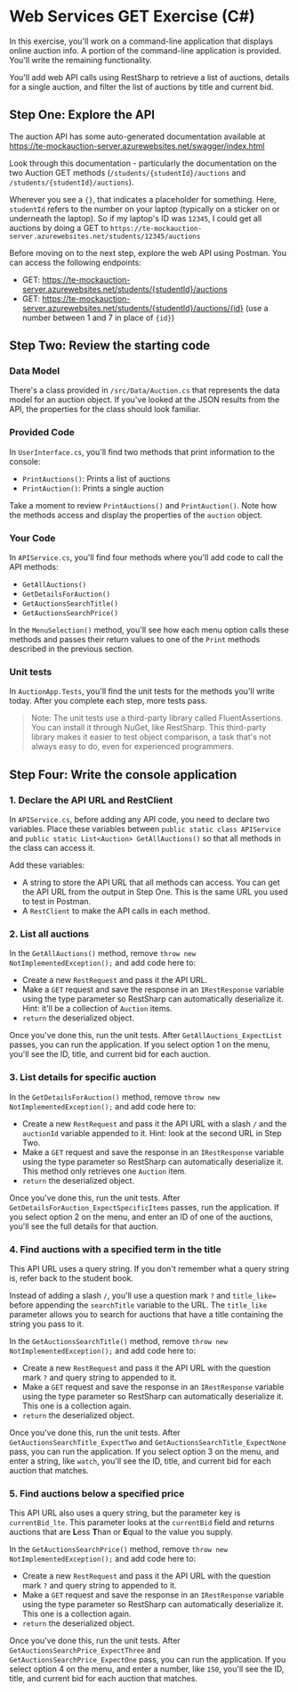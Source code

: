 # Web Services GET Exercise (C#)

In this exercise, you'll work on a command-line application that displays online auction info. A portion of the command-line application is provided. You'll write the remaining functionality.

You'll add web API calls using RestSharp to retrieve a list of auctions, details for a single auction, and filter the list of auctions by title and current bid.

## Step One: Explore the API

The auction API has some auto-generated documentation available at https://te-mockauction-server.azurewebsites.net/swagger/index.html

Look through this documentation - particularly the documentation on the two Auction GET methods (`/students/{studentId}/auctions` and `/students/{studentId}/auctions`).

Wherever you see a `{}`, that indicates a placeholder for something. Here, `studentId` refers to the number on your laptop (typically on a sticker on or underneath the laptop). So if my laptop's ID was `12345`, I could get all auctions by doing a GET to `https://te-mockauction-server.azurewebsites.net/students/12345/auctions`

Before moving on to the next step, explore the web API using Postman. You can access the following endpoints:

- GET: https://te-mockauction-server.azurewebsites.net/students/{studentId}/auctions
- GET: https://te-mockauction-server.azurewebsites.net/students/{studentId}/auctions/{id} (use a number between 1 and 7 in place of `{id}`)

## Step Two: Review the starting code

### Data Model

There's a class provided in `/src/Data/Auction.cs` that represents the data model for an auction object. If you've looked at the JSON results from the API, the properties for the class should look familiar.

### Provided Code

In `UserInterface.cs`, you'll find two methods that print information to the console:

- `PrintAuctions()`: Prints a list of auctions
- `PrintAuction()`: Prints a single auction

Take a moment to review `PrintAuctions()` and `PrintAuction()`. Note how the methods access and display the properties of the `auction` object.

### Your Code

In `APIService.cs`, you'll find four methods where you'll add code to call the API methods:

- `GetAllAuctions()`
- `GetDetailsForAuction()`
- `GetAuctionsSearchTitle()`
- `GetAuctionsSearchPrice()`

In the `MenuSelection()` method, you'll see how each menu option calls these methods and passes their return values to one of the `Print` methods described in the previous section.

### Unit tests

In `AuctionApp.Tests`, you'll find the unit tests for the methods you'll write today. After you complete each step, more tests pass.

> Note: The unit tests use a third-party library called FluentAssertions. You can install it through NuGet, like RestSharp. This third-party library makes it easier to test object comparison, a task that's not always easy to do, even for experienced programmers.

## Step Four: Write the console application

### 1. Declare the API URL and RestClient

In `APIService.cs`, before adding any API code, you need to declare two variables. Place these variables between `public static class APIService` and `public static List<Auction> GetAllAuctions()` so that all methods in the class can access it.

Add these variables:

- A string to store the API URL that all methods can access. You can get the API URL from the output in Step One. This is the same URL you used to test in Postman.
- A `RestClient` to make the API calls in each method.

### 2. List all auctions

In the `GetAllAuctions()` method, remove `throw new NotImplementedException();` and add code here to:

- Create a new `RestRequest` and pass it the API URL.
- Make a `GET` request and save the response in an `IRestResponse` variable using the type parameter so RestSharp can automatically deserialize it. Hint: it'll be a collection of `Auction` items.
- `return` the deserialized object.

Once you've done this, run the unit tests. After `GetAllAuctions_ExpectList` passes, you can run the application. If you select option 1 on the menu, you'll see the ID, title, and current bid for each auction.

### 3. List details for specific auction

In the `GetDetailsForAuction()` method, remove `throw new NotImplementedException();` and add code here to:

- Create a new `RestRequest` and pass it the API URL with a slash `/` and the `auctionId` variable appended to it. Hint: look at the second URL in Step Two.
- Make a `GET` request and save the response in an `IRestResponse` variable using the type parameter so RestSharp can automatically deserialize it. This method only retrieves one `Auction` item.
- `return` the deserialized object.

Once you've done this, run the unit tests. After `GetDetailsForAuction_ExpectSpecificItems` passes, run the application. If you select option 2 on the menu, and enter an ID of one of the auctions, you'll see the full details for that auction.

### 4. Find auctions with a specified term in the title

This API URL uses a query string. If you don't remember what a query string is, refer back to the student book.

Instead of adding a slash `/`, you'll use a question mark `?` and `title_like=` before appending the `searchTitle` variable to the URL. The `title_like` parameter allows you to search for auctions that have a title containing the string you pass to it.

In the `GetAuctionsSearchTitle()` method, remove `throw new NotImplementedException();` and add code here to:

- Create a new `RestRequest` and pass it the API URL with the question mark `?` and query string to appended to it.
- Make a `GET` request and save the response in an `IRestResponse` variable using the type parameter so RestSharp can automatically deserialize it. This one is a collection again.
- `return` the deserialized object.

Once you've done this, run the unit tests. After `GetAuctionsSearchTitle_ExpectTwo` and `GetAuctionsSearchTitle_ExpectNone` pass, you can run the application. If you select option 3 on the menu, and enter a string, like `watch`, you'll see the ID, title, and current bid for each auction that matches.

### 5. Find auctions below a specified price

This API URL also uses a query string, but the parameter key is `currentBid_lte`. This parameter looks at the `currentBid` field and returns auctions that are **L**ess **T**han or **E**qual to the value you supply.

In the `GetAuctionsSearchPrice()` method, remove `throw new NotImplementedException();` and add code here to:

- Create a new `RestRequest` and pass it the API URL with the question mark `?` and query string to appended to it.
- Make a `GET` request and save the response in an `IRestResponse` variable using the type parameter so RestSharp can automatically deserialize it. This one is a collection again.
- `return` the deserialized object.

Once you've done this, run the unit tests. After `GetAuctionsSearchPrice_ExpectThree` and `GetAuctionsSearchPrice_ExpectOne` pass, you can run the application. If you select option 4 on the menu, and enter a number, like `150`, you'll see the ID, title, and current bid for each auction that matches.
